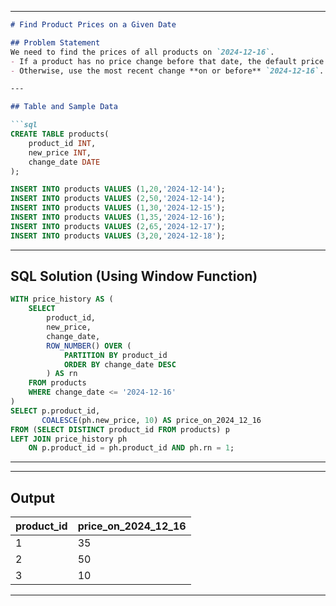 
---


````markdown
# Find Product Prices on a Given Date

## Problem Statement
We need to find the prices of all products on `2024-12-16`.  
- If a product has no price change before that date, the default price is **10**.  
- Otherwise, use the most recent change **on or before** `2024-12-16`.

---

## Table and Sample Data

```sql
CREATE TABLE products(
    product_id INT,
    new_price INT,
    change_date DATE
);

INSERT INTO products VALUES (1,20,'2024-12-14');
INSERT INTO products VALUES (2,50,'2024-12-14');
INSERT INTO products VALUES (1,30,'2024-12-15');
INSERT INTO products VALUES (1,35,'2024-12-16');
INSERT INTO products VALUES (2,65,'2024-12-17');
INSERT INTO products VALUES (3,20,'2024-12-18');
````

---

## SQL Solution (Using Window Function)

```sql
WITH price_history AS (
    SELECT 
        product_id,
        new_price,
        change_date,
        ROW_NUMBER() OVER (
            PARTITION BY product_id 
            ORDER BY change_date DESC
        ) AS rn
    FROM products
    WHERE change_date <= '2024-12-16'
)
SELECT p.product_id,
       COALESCE(ph.new_price, 10) AS price_on_2024_12_16
FROM (SELECT DISTINCT product_id FROM products) p
LEFT JOIN price_history ph
    ON p.product_id = ph.product_id AND ph.rn = 1;
```

---

---

## Output

| product\_id | price\_on\_2024\_12\_16 |
| ----------- | ----------------------- |
| 1           | 35                      |
| 2           | 50                      |
| 3           | 10                      |

---



